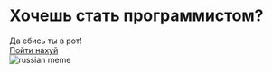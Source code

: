 #  Хочешь стать программистом?
Да ебись ты в рот!\
[Пойти нахуй](https://vityaschel.github.io/YouWantToBecomeAProgrammer/)\
![russian meme](https://lh3.googleusercontent.com/proxy/dLIroev195im0Vi_vfaIZc0olRe5KZWVUt6iJXflNKWlTit-xwdLD9lIvbR4e-Z8vgM1eH5-wn7QcUMu7Vt6MFG-Rv3I49M07r_4w38n-v4V_emNTaqDFxyNLLzv2X6PDshCBgQfaU5mFc4S2BShdqN8Q4tTXmQdFvIqJ8xfrlTp4FIO_bVAOnPvD0JGkxMVvYPqI7HLkReX0DP9pGOsvIlRS4zAGepgQXMFpWLUW7qn6HFDXK4F4Lcw4XklVQoLbJkiNx8wwXHqwwzCyN6renvq7GbblP7_H7MKnI-5fqYcaVRoWF2CswzK5R6wuSgg_mtBv6c9Rh870-XyQBL9r1Ek8D7pQ1FMT4FhJ01cKQBPI7wvQZcaLZ9GHcnTkuBPUVnv_0Or)
